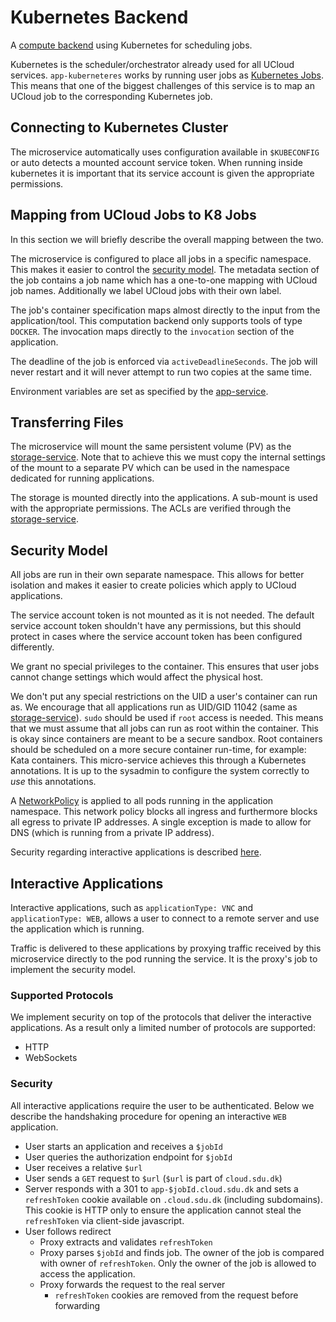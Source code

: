 # Kubernetes Backend

A [compute backend](../app-orchestrator-service/README.md) using Kubernetes for scheduling jobs.

Kubernetes is the scheduler/orchestrator already used for all UCloud
services. `app-kuberneteres` works by running user jobs as 
[Kubernetes Jobs](https://kubernetes.io/docs/concepts/workloads/controllers/jobs-run-to-completion/).
This means that one of the biggest challenges of this service is to map an
UCloud job to the corresponding Kubernetes job.

## Connecting to Kubernetes Cluster

The microservice automatically uses configuration available in `$KUBECONFIG`
or auto detects a mounted account service token. When running inside
kubernetes it is important that its service account is given the appropriate
permissions.

## Mapping from UCloud Jobs to K8 Jobs

In this section we will briefly describe the overall mapping between the two.
<!-- For all the details we refer directly to the source code available
[here](./src/main/kotlin/dk/sdu/cloud/app/kubernetes/services/PodService.kt). -->

The microservice is configured to place all jobs in a specific namespace.
This makes it easier to control the [security model](#id2). The
metadata section of the job contains a job name which has a one-to-one
mapping with UCloud job names. Additionally we label UCloud jobs with
their own label.

The job's container specification maps almost directly to the input from the
application/tool. This computation backend only supports tools of type
`DOCKER`. The invocation maps directly to the `invocation` section of the
application.

The deadline of the job is enforced via `activeDeadlineSeconds`. The job will
never restart and it will never attempt to run two copies at the same time.

Environment variables are set as specified by the
[app-service](../app-orchestrator-service/README.md).

## Transferring Files

The microservice will mount the same persistent volume (PV) as the
[storage-service](../storage-service/README.md). Note that to achieve this we must copy
the internal settings of the mount to a separate PV which can be used in the
namespace dedicated for running applications.

The storage is mounted directly into the applications. A sub-mount is used 
with the appropriate permissions. The ACLs are verified through the 
[storage-service](../storage-service/README.md).

## Security Model

All jobs are run in their own separate namespace. This allows for better
isolation and makes it easier to create policies which apply to UCloud
applications.

The service account token is not mounted as it is not needed. The default
service account token shouldn't have any permissions, but this should
protect in cases where the service account token has been configured
differently.

We grant no special privileges to the container. This ensures that user jobs
cannot change settings which would affect the physical host.

We don't put any special restrictions on the UID a user's container can run
as. We encourage that all applications run as UID/GID 11042 (same as 
[storage-service](../storage-service/README.md)). `sudo` should be used if `root` 
access is needed. This means that we must assume that all jobs can run 
as root within the container. This is okay since containers are meant to 
be a secure sandbox. Root containers should be scheduled on a more secure 
container run-time, for example: Kata containers. This micro-service 
achieves this through a Kubernetes annotations. It is up to the sysadmin 
to configure the system correctly to _use_ this annotations.

A
[NetworkPolicy](https://kubernetes.io/docs/concepts/services-networking/network-policies/)
is applied to all pods running in the application namespace. This network
policy blocks all ingress and furthermore blocks all egress to private IP
addresses. A single exception is made to allow for DNS (which is running from
a private IP address).

Security regarding interactive applications is described
[here](#interactive-applications).

## Interactive Applications

Interactive applications, such as `applicationType: VNC` and
`applicationType: WEB`, allows a user to connect to a remote server and use
the application which is running.

Traffic is delivered to these applications by proxying traffic received by
this microservice directly to the pod running the service. It is the proxy's
job to implement the security model.

### Supported Protocols

We implement security on top of the protocols that deliver the interactive
applications. As a result only a limited number of protocols are supported:

- HTTP
- WebSockets

### Security

All interactive applications require the user to be authenticated. Below we
describe the handshaking procedure for opening an interactive `WEB`
application.

- User starts an application and receives a `$jobId`
- User queries the authorization endpoint for `$jobId`
- User receives a relative `$url`
- User sends a `GET` request to `$url` (`$url` is part of `cloud.sdu.dk`)
- Server responds with a 301 to `app-$jobId.cloud.sdu.dk` and sets a
  `refreshToken` cookie available on `.cloud.sdu.dk` (including subdomains).
  This cookie is HTTP only to ensure the application cannot steal the
  `refreshToken` via client-side javascript.
- User follows redirect
  - Proxy extracts and validates `refreshToken`
  - Proxy parses `$jobId` and finds job. The owner of the job is compared with
    owner of `refreshToken`. Only the owner of the job is allowed to access the
    application.
  - Proxy forwards the request to the real server
    - `refreshToken` cookies are removed from the request before forwarding
